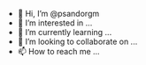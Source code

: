 - 👋 Hi, I’m @psandorgm
- 👀 I’m interested in ...
- 🌱 I’m currently learning ...
- 💞️ I’m looking to collaborate on ...
- 📫 How to reach me ...

<!---
psandorgm/psandorgm is a ✨ special ✨ repository because its `README.md` (this file) appears on your GitHub profile.
You can click the Preview link to take a look at your changes.
--->
